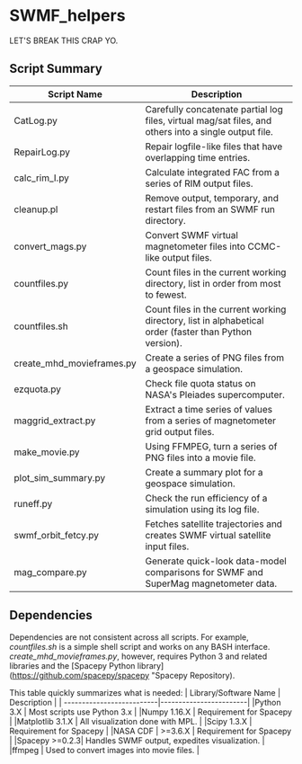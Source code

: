 # SWMF_helpers
LET'S BREAK THIS CRAP YO.
## Script Summary

| Script Name | Description |
| --------------------------|------------------------|
| CatLog.py   | Carefully concatenate partial log files, virtual mag/sat files, and others into a single output file.  |
| RepairLog.py | Repair logfile-like files that have overlapping time entries. |
| calc_rim_I.py | Calculate integrated FAC from a series of RIM output files. |
| cleanup.pl | Remove output, temporary, and restart files from an SWMF run directory. |
| convert_mags.py | Convert SWMF virtual magnetometer files into CCMC-like output files. |
| countfiles.py | Count files in the current working directory, list in order from most to fewest. |
| countfiles.sh | Count files in the current working directory, list in alphabetical order (faster than Python version). |
| create_mhd_movieframes.py | Create a series of PNG files from a geospace simulation. |
| ezquota.py | Check file quota status on NASA's Pleiades supercomputer. |
| maggrid_extract.py | Extract a time series of values from a series of magnetometer grid output files. |
| make_movie.py | Using FFMPEG, turn a series of PNG files into a movie file.
| plot_sim_summary.py | Create a summary plot for a geospace simulation. |
| runeff.py | Check the run efficiency of a simulation using its log file. |
| swmf_orbit_fetcy.py | Fetches satellite trajectories and creates SWMF virtual satellite input files. |
| mag_compare.py | Generate quick-look data-model comparisons for SWMF and SuperMag magnetometer data. |

## Dependencies
Dependencies are not consistent across all scripts.  For example,
*countfiles.sh* is a simple shell script and works on any BASH interface.
*create_mhd_movieframes.py*, however, requires Python 3 and related libraries
and the [Spacepy Python library](https://github.com/spacepy/spacepy
"Spacepy Repository).

This table quickly summarizes what is needed:
| Library/Software Name | Description |
| --------------------------|------------------------|
|Python 3.X  | Most scripts use Python 3.x |
|Numpy  1.16.X | Requirement for Spacepy |
|Matplotlib 3.1.X | All visualization done with MPL. |
|Scipy 1.3.X | Requirement for Spacepy |
|NASA CDF | >=3.6.X | Requirement for Spacepy |
|Spacepy >=0.2.3| Handles SWMF output, expedites visualization. |
|ffmpeg | Used to convert images into movie files. |
